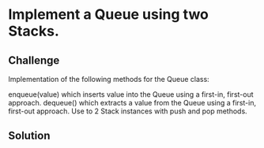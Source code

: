 # Implement a Queue using two Stacks.

## Challenge
Implementation of the following methods for the Queue class:

enqueue(value) which inserts value into the Queue using a first-in, first-out approach.
dequeue() which extracts a value from the Queue using a first-in, first-out approach.
Use to 2 Stack instances with push and pop methods.

## Solution
<!-- Embedded whiteboard image -->